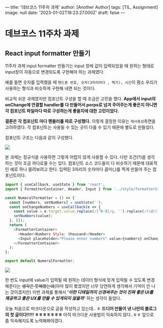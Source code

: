 —
title: '데브코스 11주차 과제'
author: [Another Author]
tags: [TIL, Assignment]
image: null
date: '2023-01-02T18:23:27.000Z'
draft: false
—

# 데브코스 11주차 과제

## React input formatter 만들기

11주차 과제 input formatter 만들기는 input 창에 값이 입력되었을 때 원하는 형태로 input창이 자동으로 변경되도록 구현해야 하는 과제였다.

예를 들면 숫자를 입력했을 때 `핸드폰 번호, 숫자(3자리마다 , 찍기), 시간`이 평소 우리가 사용하는 형식과 비슷하게 구현해 내면 되는 것이다.

비교적 쉬운 과제였지만 컴포넌트 구성을 할 때 조금은 고민을 했다.
**App에서 input의 onChange에 연결할 handler를 다 만들어서 porps로 넘겨 주어주는게 좋은지 아니면 각 컴포넌트 파일마다 따로 구성하는게 좋을지에 대한 고민이었다.**

**결론은 각 컴포넌트 마다 핸들러를 따로 구성했다.**
이렇게 결정한 이유는 `재사용성`측면을 고려하였다. 각 컴포넌트는 사용될 수 있는 곳이 다를 수 있기 때문에 별도로 만들었다.

컴포넌트 구조는 다음과 같이 구성했다.

![](&&&SFLOCALFILEPATH&&&%E1%84%89%E1%85%B3%E1%84%8F%E1%85%B3%E1%84%85%E1%85%B5%E1%86%AB%E1%84%89%E1%85%A3%E1%86%BA%202023-01-03%20%E1%84%8B%E1%85%A9%E1%84%92%E1%85%AE%205.31.58.png)

본 과제는 정규식을 사용하면 그렇게 어렵지 않게 사용할 수 있다. 다만 조건(?)을 생각하는 것이 조금 까다로울 수는 있다. 컴포넌트 소스 코드들이 다 비슷하기 때문에 대표적인 예로 하나 올려보려고 한다. 입력된 3자리의 숫자마다 콤마(,)를 찍게 만들어 주는 컴포넌트이다.

```javascript
import { useCallback, useState } from 'react';
import { FormatterContainer, Header, Input } from '../style/formatterStyle';

const NumeralFormatter = () => {
  const [numbers, setNumbers] = useState('');
  const onChangeNumbers = useCallback(e => {
    const value = e.target.value.replace(/[^0-9]/g, '').replace(/(\d)(?=(?:\d{3})+(?!\d))/g, '$1,');
    setNumbers(value);
  }, []);
  return (
    <FormatterContainer>
      <Header>Numbers Style: thousand</Header>
      <Input placeholder="Please enter numbers" value={numbers} onChange={onChangeNumbers} />
    </FormatterContainer>
  );
};

export default NumeralFormatter;
```

![](&&&SFLOCALFILEPATH&&&%E1%84%89%E1%85%B3%E1%84%8F%E1%85%B3%E1%84%85%E1%85%B5%E1%86%AB%E1%84%89%E1%85%A3%E1%86%BA%202023-01-03%20%E1%84%8B%E1%85%A9%E1%84%92%E1%85%AE%207.02.12.png)

한 번도 input에 value가 입력될 때 원하는 데이터 형식에 맞게 입력될 수 있도록 변경해준다는 ~~생각은 못해봤는데~~(아마 많이 봤겠지만 너무 당연하게 생각해서 기억이 안 나는 것이겠지만) 이번 과제를 통해서 **’_이런 디테일까지 신경써주는 것이 진짜 좋은 UI를 제공하고 좋은 UX를 만들 수 있게되지 않을까’_** 하는 생각이 들었다.

오늘 처음으로 마크다운으로 글을 작성하고 있는데.. ㅎ
**드디어 만들어 낸 나만의 블로그의 첫 글이다!!!!! ㅎㅎㅎㅎㅎㅎㅎ**
아직 마크다운 사용법이 익숙하지 않다..ㅎㅎ 앞으로 좀 익숙해지도록 노력해봐야겠다.
